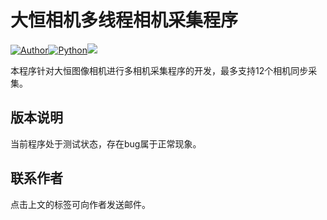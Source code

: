 # 大恒相机多线程相机采集程序
[![Author](https://img.shields.io/badge/Author-Jerrick-blue)](mailto:zhechen0224@outlook.com)[![Python](https://img.shields.io/badge/Python-14354C.svg?logo=python&logoColor=white)](https://www.python.org/)[![](https://img.shields.io/badge/Qt-%23217346.svg?style=flat&logo=Qt&logoColor=white)](https://www.qt.io/download-dev)

本程序针对大恒图像相机进行多相机采集程序的开发，最多支持12个相机同步采集。
## 版本说明
当前程序处于测试状态，存在bug属于正常现象。
## 联系作者
点击上文的标签可向作者发送邮件。